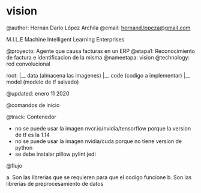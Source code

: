 # vision
 
@author:  Hernán Darío López Archila
@email: hernand.lopeza@gmail.com

M.I.L.E
Machine Intelligent Learning Enterprises


@proyecto:	Agente que causa facturas en un ERP
@etapa1:	Reconocimiento de factura e identificacion de la misma
		@nameetapa: vision
		@technology: red convolucional

root:
  |__ data (almacena las imagenes)
  |__ code (codigo a implementar)
  |__ model (modelo de tf salvado)


@updated: enero 11 2020

@comandos de inicio

@track:
Contenedor
 - no se puede usar la imagen nvcr.io/nvidia/tensorflow porque la version de tf es la 1.14
 - no se puede usar la imagen nvidia/cuda porque no tiene version de python
 - se debe instalar pillow pylint jedi

 @flujo

 a. Son las librerias que se requieren para que el codigo funcione
 b. Son las librerias de preprocesamiento de datos

